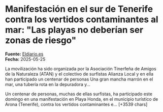 # Manifestación en el sur de Tenerife contra los vertidos contaminantes al mar: "Las playas no deberían ser zonas de riesgo"

**Fuente:** [Eldiario.es](https://www.eldiario.es/canariasahora/tenerifeahora/sur/manifestacion-sur-tenerife-vertidos-contaminantes-mar-playas-no-deberian-zonas-riesgo_1_12328681.html)  
**Fecha:** 2025-05-25

La movilización ha sido organizada por la Asociación Tinerfeña de Amigos de la Naturaleza (ATAN) y el colectivo de surfistas Alianza Local y en ella han participado un centenar de personas
Una gran mancha marrón en el mar, una tubería rota en la depuradora y…

Un centenar de personas, muchas de ellas surfistas, ha participado este domingo en una manifestación en Playa Honda, en el municipio turístico de Arona (Tenerife), contra los vertidos contaminantes e… [+3539 chars]
